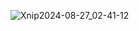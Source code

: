 ![Xnip2024-08-27_02-41-12](https://github.com/user-attachments/assets/30fcf49a-4a6d-4dc9-a2ba-42092165b4ba)
